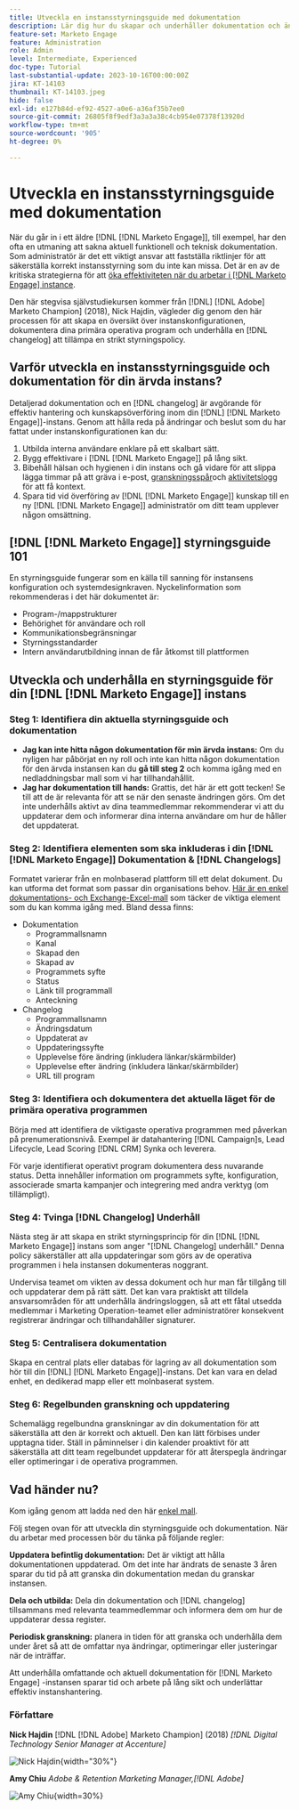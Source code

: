 ```yaml
---
title: Utveckla en instansstyrningsguide med dokumentation
description: Lär dig hur du skapar och underhåller dokumentation och ändringsloggar för [!DNL Marketo Engage] -instans. Detta sparar inte bara tid för teamets kunskapsdelning utan förbättrar även hälsan och effektiviteten i instansen.
feature-set: Marketo Engage
feature: Administration
role: Admin
level: Intermediate, Experienced
doc-type: Tutorial
last-substantial-update: 2023-10-16T00:00:00Z
jira: KT-14103
thumbnail: KT-14103.jpeg
hide: false
exl-id: e127b84d-ef92-4527-a0e6-a36af35b7ee0
source-git-commit: 26805f8f9edf3a3a3a38c4cb954e07378f13920d
workflow-type: tm+mt
source-wordcount: '905'
ht-degree: 0%

---
```


# Utveckla en instansstyrningsguide med dokumentation

När du går in i ett äldre [!DNL [!DNL Marketo Engage]], till exempel, har den ofta en utmaning att sakna aktuell funktionell och teknisk dokumentation. Som administratör är det ett viktigt ansvar att fastställa riktlinjer för att säkerställa korrekt instansstyrning som du inte kan missa. Det är en av de kritiska strategierna för att [öka effektiviteten när du arbetar i [!DNL Marketo Engage] instance](https://nation.marketo.com/t5/champion-program-blogs/3-tips-to-increase-your-efficiency-in-an-inherited-instance/ba-p/247582).

Den här stegvisa självstudiekursen kommer från [!DNL] [!DNL Adobe] Marketo Champion] (2018), Nick Hajdin, vägleder dig genom den här processen för att skapa en översikt över instanskonfigurationen, dokumentera dina primära operativa program och underhålla en [!DNL changelog] att tillämpa en strikt styrningspolicy.

## Varför utveckla en instansstyrningsguide och dokumentation för din ärvda instans?

Detaljerad dokumentation och en [!DNL changelog] är avgörande för effektiv hantering och kunskapsöverföring inom din [!DNL] [!DNL Marketo Engage]]-instans. Genom att hålla reda på ändringar och beslut som du har fattat under instanskonfigurationen kan du:

1. Utbilda interna användare enklare på ett skalbart sätt.
2. Bygg effektivare i [!DNL [!DNL Marketo Engage]] på lång sikt.
3. Bibehåll hälsan och hygienen i din instans och gå vidare för att slippa lägga timmar på att gräva i e-post, [granskningsspår](https://experienceleague.adobe.com/docs/marketo/using/product-docs/administration/audit-trail/audit-trail-overview.html)och [aktivitetslogg](https://experienceleague.adobe.com/docs/marketo/using/product-docs/core-marketo-concepts/smart-lists-and-static-lists/managing-people-in-smart-lists/locate-the-activity-log-for-a-person.html) för att få kontext.
4. Spara tid vid överföring av [!DNL [!DNL Marketo Engage]] kunskap till en ny [!DNL [!DNL Marketo Engage]] administratör om ditt team upplever någon omsättning.

## [!DNL [!DNL Marketo Engage]] styrningsguide 101

En styrningsguide fungerar som en källa till sanning för instansens konfiguration och systemdesignkraven. Nyckelinformation som rekommenderas i det här dokumentet är:

* Program-/mappstrukturer
* Behörighet för användare och roll
* Kommunikationsbegränsningar
* Styrningsstandarder
* Intern användarutbildning innan de får åtkomst till plattformen

## Utveckla och underhålla en styrningsguide för din [!DNL [!DNL Marketo Engage]] instans

### Steg 1: Identifiera din aktuella styrningsguide och dokumentation

* **Jag kan inte hitta någon dokumentation för min ärvda instans:** Om du nyligen har påbörjat en ny roll och inte kan hitta någon dokumentation för den ärvda instansen kan du **gå till steg 2** och komma igång med en nedladdningsbar mall som vi har tillhandahållit.
* **Jag har dokumentation till hands:** Grattis, det här är ett gott tecken! Se till att de är relevanta för att se när den senaste ändringen görs. Om det inte underhålls aktivt av dina teammedlemmar rekommenderar vi att du uppdaterar dem och informerar dina interna användare om hur de håller det uppdaterat.

### Steg 2: Identifiera elementen som ska inkluderas i din [!DNL [!DNL Marketo Engage]] Dokumentation &amp; [!DNL Changelogs]

Formatet varierar från en molnbaserad plattform till ett delat dokument. Du kan utforma det format som passar din organisations behov. [Här är en enkel dokumentations- och Exchange-Excel-mall](/help/marketo-tutorial-inherited-instance/_assets/downloads/Adobe_Marketo_Engage_Inherited_Instance_Documentation-Changlog.xlsx) som täcker de viktiga element som du kan komma igång med. Bland dessa finns:

* Dokumentation
   * Programmallsnamn
   * Kanal
   * Skapad den
   * Skapad av
   * Programmets syfte
   * Status
   * Länk till programmall
   * Anteckning
* Changelog
   * Programmallsnamn
   * Ändringsdatum
   * Uppdaterat av
   * Uppdateringssyfte
   * Upplevelse före ändring (inkludera länkar/skärmbilder)
   * Upplevelse efter ändring (inkludera länkar/skärmbilder)
   * URL till program

### Steg 3: Identifiera och dokumentera det aktuella läget för de primära operativa programmen

Börja med att identifiera de viktigaste operativa programmen med påverkan på prenumerationsnivå. Exempel är datahantering [!DNL Campaign]s, Lead Lifecycle, Lead Scoring [!DNL CRM] Synka och leverera.

För varje identifierat operativt program dokumentera dess nuvarande status. Detta innehåller information om programmets syfte, konfiguration, associerade smarta kampanjer och integrering med andra verktyg (om tillämpligt).

### Steg 4: Tvinga [!DNL Changelog] Underhåll

Nästa steg är att skapa en strikt styrningsprincip för din [!DNL [!DNL Marketo Engage]] instans som anger &quot;[!DNL Changelog] underhåll.&quot; Denna policy säkerställer att alla uppdateringar som görs av de operativa programmen i hela instansen dokumenteras noggrant.

Undervisa teamet om vikten av dessa dokument och hur man får tillgång till och uppdaterar dem på rätt sätt. Det kan vara praktiskt att tilldela ansvarsområden för att underhålla ändringsloggen, så att ett fåtal utsedda medlemmar i Marketing Operation-teamet eller administratörer konsekvent registrerar ändringar och tillhandahåller signaturer.

### Steg 5: Centralisera dokumentation

Skapa en central plats eller databas för lagring av all dokumentation som hör till din [!DNL] [!DNL Marketo Engage]]-instans. Det kan vara en delad enhet, en dedikerad mapp eller ett molnbaserat system.

### Steg 6: Regelbunden granskning och uppdatering

Schemalägg regelbundna granskningar av din dokumentation för att säkerställa att den är korrekt och aktuell. Den kan lätt förbises under upptagna tider. Ställ in påminnelser i din kalender proaktivt för att säkerställa att ditt team regelbundet uppdaterar för att återspegla ändringar eller optimeringar i de operativa programmen.

## Vad händer nu?

Kom igång genom att ladda ned den här [enkel mall](/help/marketo-tutorial-inherited-instance/_assets/downloads/Adobe_Marketo_Engage_Inherited_Instance_Documentation-Changlog.xlsx).

Följ stegen ovan för att utveckla din styrningsguide och dokumentation. När du arbetar med processen bör du tänka på följande regler:

**Uppdatera befintlig dokumentation:**
Det är viktigt att hålla dokumentationen uppdaterad. Om det inte har ändrats de senaste 3 åren sparar du tid på att granska din dokumentation medan du granskar instansen.

**Dela och utbilda:**
Dela din dokumentation och [!DNL changelog] tillsammans med relevanta teammedlemmar och informera dem om hur de uppdaterar dessa register.

**Periodisk granskning:** planera in tiden för att granska och underhålla dem under året så att de omfattar nya ändringar, optimeringar eller justeringar när de inträffar.

Att underhålla omfattande och aktuell dokumentation för [!DNL Marketo Engage] -instansen sparar tid och arbete på lång sikt och underlättar effektiv instanshantering.

### Författare

**Nick Hajdin**
[!DNL [!DNL Adobe] Marketo Champion] (2018)
*[!DNL Digital Technology Senior Manager at Accenture]*

![Nick Hajdin](/help/marketo-tutorial-inherited-instance/_assets/authors/Customer_Author_Nicholas_Hajdin.png){width="30%"}

**Amy Chiu**
*Adobe &amp; Retention Marketing Manager,[!DNL Adobe]*

![Amy Chiu](/help/marketo-tutorial-inherited-instance/_assets/authors/Adobe_Author_Amy_Chiu.png){width=30%}
